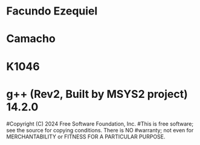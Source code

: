 # Facundo Ezequiel 
# Camacho
# K1046
# g++ (Rev2, Built by MSYS2 project) 14.2.0
#Copyright (C) 2024 Free Software Foundation, Inc.
#This is free software; see the source for copying conditions.  There is NO
#warranty; not even for MERCHANTABILITY or FITNESS FOR A PARTICULAR PURPOSE.
